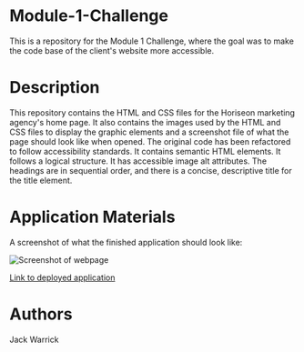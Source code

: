# Module-1-Challenge
This is a repository for the Module 1 Challenge, where the goal was to make the code base of the client's website more accessible. 
# Description
This repository contains the HTML and CSS files for the Horiseon marketing agency's home page. It also contains the images used by the HTML and CSS files to display the graphic elements and a screenshot file of what the page should look like when opened. The original code has been refactored to follow accessibility standards. It contains semantic HTML elements. It follows a logical structure. It has accessible image alt attributes. The headings are in sequential order, and there is a concise, descriptive title for the title element.


# Application Materials


A screenshot of what the finished application should look like:

![Screenshot of webpage](assets/images/HoriseonWebPage.png)

[Link to deployed application](https://jackwarrick.github.io/Module-1-Challenge/)


# Authors
Jack Warrick
